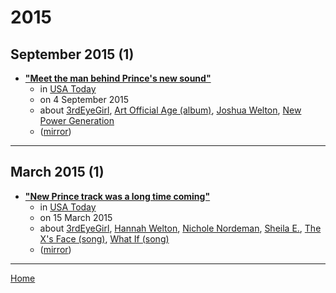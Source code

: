 # 2015

## September 2015 (1)

 - [**"Meet the man behind Prince's new sound"**](https://usatoday.com/story/life/music/2015/09/03/meet-man-behind-princes-new-sound/71600344/)
    - in [USA Today](../../../publications/u-z/usa-today/index.md)
    - on 4 September 2015
    - about [3rdEyeGirl](../../../topics/3rdeyegirl/index.md), [Art Official Age (album)](../../../topics/album/art-official-age/index.md), [Joshua Welton](../../../topics/joshua-welton/index.md), [New Power Generation](../../../topics/new-power-generation/index.md)
    - ([mirror](https://web.archive.org/web/*/https://usatoday.com/story/life/music/2015/09/03/meet-man-behind-princes-new-sound/71600344/))

----

## March 2015 (1)

 - [**"New Prince track was a long time coming"**](https://usatoday.com/story/life/music/2015/03/14/new-prince-track-what-if-nichole-nordeman/24773895/)
    - in [USA Today](../../../publications/u-z/usa-today/index.md)
    - on 15 March 2015
    - about [3rdEyeGirl](../../../topics/3rdeyegirl/index.md), [Hannah Welton](../../../topics/hannah-welton/index.md), [Nichole Nordeman](../../../topics/nichole-nordeman/index.md), [Sheila E.](../../../topics/sheila-e/index.md), [The X's Face (song)](../../../topics/song/the-x-s-face/index.md), [What If (song)](../../../topics/song/what-if/index.md)
    - ([mirror](https://web.archive.org/web/*/https://usatoday.com/story/life/music/2015/03/14/new-prince-track-what-if-nichole-nordeman/24773895/))

----

[Home](../index.md)

